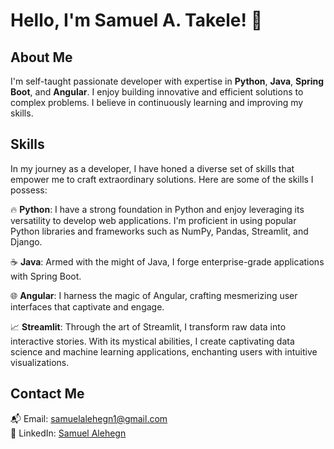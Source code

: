 # Hello, I'm Samuel A. Takele! 👋

## About Me
I'm self-taught passionate developer with expertise in **Python**, **Java**, **Spring Boot**, and **Angular**. 
I enjoy building innovative and  efficient solutions to complex problems. I believe in continuously learning and improving my skills.

## Skills
In my journey as a developer, I have honed a diverse set of skills that empower me to craft extraordinary solutions.
Here are some of the skills I possess:

🔥 **Python**: I have a strong foundation in Python and enjoy leveraging its versatility to develop web applications. 
               I'm proficient in using popular Python libraries and frameworks such as NumPy, Pandas, Streamlit, and Django. 

☕ **Java**: Armed with the might of Java, I forge enterprise-grade applications with Spring Boot.  

🌐 **Angular**: I harness the magic of Angular, crafting mesmerizing user interfaces that captivate and engage.

📈 **Streamlit**: Through the art of Streamlit, I transform raw data into interactive stories. 
    With its mystical abilities, I create captivating data science and machine learning applications, 
    enchanting users with intuitive visualizations.

 
## Contact Me
📬 Email: samuelalehegn1@gmail.com  
🔗 LinkedIn: [Samuel Alehegn](https://www.linkedin.com/in/samuel-alehegn)  
  
 
<!--
**SamuelAlehegn/SamuelAlehegn** is a ✨ _special_ ✨ repository because its `README.md` (this file) appears on your GitHub profile.
# Hello, I'm [Your Name]! 👋

## About Me
I'm a passionate programmer and software developer with expertise in [mention your areas of expertise]. I enjoy building innovative and efficient solutions to complex problems. I believe in continuously learning and improving my skills.
[![Samuel's GitHub stats](https://github-readme-stats.vercel.app/api?username=samuelalehegn)](https://github.com/anuraghazra/github-readme-stats)

## Skills
- Programming Languages: [List of programming languages you're proficient in]
- Frameworks and Technologies: [List of frameworks and technologies you're familiar with]
- Tools and Platforms: [List of tools and platforms you have experience with]
- Other Skills: [Any other relevant skills you want to highlight]

## Projects
- [Project 1]: Brief description or tagline about the project. Include a link to the project repository or live demo if applicable.
- [Project 2]: Brief description or tagline about the project. Include a link to the project repository or live demo if applicable.
- [Project 3]: Brief description or tagline about the project. Include a link to the project repository or live demo if applicable.

## Open-Source Contributions
- [Contribution 1]: Description of your contribution and its impact. Include a link to the project repository or relevant pull requests.
- [Contribution 2]: Description of your contribution and its impact. Include a link to the project repository or relevant pull requests.
- [Contribution 3]: Description of your contribution and its impact. Include a link to the project repository or relevant pull requests.

## Blog Posts and Articles
- [Blog Post 1]: Title or topic of your blog post. Include a link to the blog post or article.
- [Blog Post 2]: Title or topic of your blog post. Include a link to the blog post or article.
- [Blog Post 3]: Title or topic of your blog post. Include a link to the blog post or article.

## Certifications and Achievements
- [Certification 1]: Name of the certification or achievement. Include a link to the certificate or relevant documentation.
- [Certification 2]: Name of the certification or achievement. Include a link to the certificate or relevant documentation.
- [Certification 3]: Name of the certification or achievement. Include a link to the certificate or relevant documentation.

## Contact Me
- Email: [Your Email Address]
- LinkedIn: [Your LinkedIn Profile URL]
- Twitter: [Your Twitter Profile URL]
- Website: [Your Personal Website or Portfolio URL]

## Fun Fact
[Interesting fact about yourself]

Feel free to reach out to me if you have any questions, suggestions, or if you'd like to collaborate on a project. I'm always open to new opportunities and connections!
Here are some ideas to get you started:

- 🔭 I’m currently working on ...
- 🌱 I’m currently learning ...
- 👯 I’m looking to collaborate on ...
- 🤔 I’m looking for help with ...
- 💬 Ask me about ...
- 📫 How to reach me: ...
- 😄 Pronouns: ...
- ⚡ Fun fact: ...
-->
